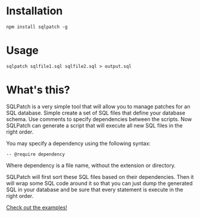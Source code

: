 # Installation

    npm install sqlpatch -g


# Usage

    sqlpatch sqlfile1.sql sqlfile2.sql > output.sql


# What's this?

SQLPatch is a very simple tool that will allow you to manage patches for an SQL
database. Simple create a set of SQL files that define your database schema. Use
comments to specify dependencies between the scripts. Now SQLPatch can generate
a script that will execute all new SQL files in the right order.

You may specify a dependency using the following syntax:

    -- @require dependency

Where dependency is a file name, without the extension or directory.

SQLPatch will first sort these SQL files based on their dependencies. Then it
will wrap some SQL code around it so that you can just dump the generated SQL
in your database and be sure that every statement is execute in the right order.

[Check out the examples!](./examples)


